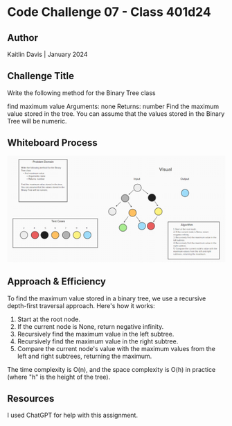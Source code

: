 # Code Challenge 07 - Class 401d24

## Author
Kaitlin Davis | January 2024

## Challenge Title
Write the following method for the Binary Tree class

find maximum value
Arguments: none
Returns: number
Find the maximum value stored in the tree. You can assume that the values stored in the Binary Tree will be numeric.

## Whiteboard Process
![Whiteboard for Tree Max](code16.png)

## Approach & Efficiency
To find the maximum value stored in a binary tree, we use a recursive depth-first traversal approach. Here's how it works:

1. Start at the root node.
2. If the current node is None, return negative infinity.
3. Recursively find the maximum value in the left subtree.
4. Recursively find the maximum value in the right subtree.
5. Compare the current node's value with the maximum values from the left and right subtrees, returning the maximum.

The time complexity is O(n), and the space complexity is O(h) in practice (where "h" is the height of the tree).

## Resources
I used ChatGPT for help with this assignment. 